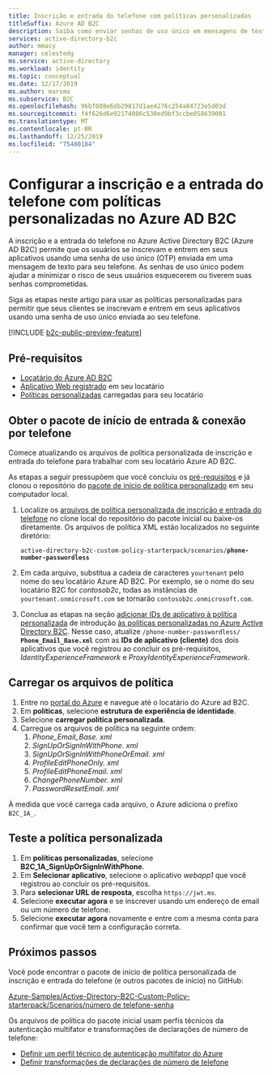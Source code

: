 ```yaml
---
title: Inscrição e entrada do telefone com políticas personalizadas
titleSuffix: Azure AD B2C
description: Saiba como enviar senhas de uso único em mensagens de texto para os telefones dos usuários de seu aplicativo com políticas personalizadas no Azure Active Directory B2C.
services: active-directory-b2c
author: mmacy
manager: celestedg
ms.service: active-directory
ms.workload: identity
ms.topic: conceptual
ms.date: 12/17/2019
ms.author: marsma
ms.subservice: B2C
ms.openlocfilehash: 96bf088e6db29817d1ae4276c254a84723e5d03d
ms.sourcegitcommit: f4f626d6e92174086c530ed9bf3ccbe058639081
ms.translationtype: MT
ms.contentlocale: pt-BR
ms.lasthandoff: 12/25/2019
ms.locfileid: "75480184"
---
```

# <a name="set-up-phone-sign-up-and-sign-in-with-custom-policies-in-azure-ad-b2c"></a>Configurar a inscrição e a entrada do telefone com políticas personalizadas no Azure AD B2C

A inscrição e a entrada do telefone no Azure Active Directory B2C (Azure AD B2C) permite que os usuários se inscrevam e entrem em seus aplicativos usando uma senha de uso único (OTP) enviada em uma mensagem de texto para seu telefone. As senhas de uso único podem ajudar a minimizar o risco de seus usuários esquecerem ou tiverem suas senhas comprometidas.

Siga as etapas neste artigo para usar as políticas personalizadas para permitir que seus clientes se inscrevam e entrem em seus aplicativos usando uma senha de uso único enviada ao seu telefone.

[!INCLUDE [b2c-public-preview-feature](../../includes/active-directory-b2c-public-preview.md)]

## <a name="prerequisites"></a>Pré-requisitos

* [Locatário do Azure AD B2C](tutorial-create-tenant.md)
* [Aplicativo Web registrado](tutorial-register-applications.md) em seu locatário
* [Políticas personalizadas](active-directory-b2c-get-started-custom.md) carregadas para seu locatário

## <a name="get-the-phone-sign-up--sign-in-starter-pack"></a>Obter o pacote de início de entrada & conexão por telefone

Comece atualizando os arquivos de política personalizada de inscrição e entrada do telefone para trabalhar com seu locatário Azure AD B2C.

As etapas a seguir pressupõem que você concluiu os [pré-requisitos](#prerequisites) e já clonou o repositório do [pacote de início de política personalizado][starter-pack] em seu computador local.

1. Localize os [arquivos de política personalizada de inscrição e entrada do telefone][starter-pack-phone] no clone local do repositório do pacote inicial ou baixe-os diretamente. Os arquivos de política XML estão localizados no seguinte diretório:

    `active-directory-b2c-custom-policy-starterpack/scenarios/`**`phone-number-passwordless`**

1. Em cada arquivo, substitua a cadeia de caracteres `yourtenant` pelo nome do seu locatário Azure AD B2C. Por exemplo, se o nome do seu locatário B2C for *contosob2c*, todas as instâncias de `yourtenant.onmicrosoft.com` se tornarão `contosob2c.onmicrosoft.com`.

1. Conclua as etapas na seção [adicionar IDs de aplicativo à política personalizada](active-directory-b2c-get-started-custom.md#add-application-ids-to-the-custom-policy) de introdução [às políticas personalizadas no Azure Active Directory B2C](active-directory-b2c-get-started-custom.md). Nesse caso, atualize `/phone-number-passwordless/` **`Phone_Email_Base.xml`** com as **IDs de aplicativo (cliente)** dos dois aplicativos que você registrou ao concluir os pré-requisitos, *IdentityExperienceFramework* e *ProxyIdentityExperienceFramework*.

## <a name="upload-the-policy-files"></a>Carregar os arquivos de política

1. Entre no [portal do Azure](https://portal.azure.com) e navegue até o locatário do Azure ad B2C.
1. Em **políticas**, selecione **estrutura de experiência de identidade**.
1. Selecione **carregar política personalizada**.
1. Carregue os arquivos de política na seguinte ordem:
    1. *Phone_Email_Base. xml*
    1. *SignUpOrSignInWithPhone. xml*
    1. *SignUpOrSignInWithPhoneOrEmail. xml*
    1. *ProfileEditPhoneOnly. xml*
    1. *ProfileEditPhoneEmail. xml*
    1. *ChangePhoneNumber. xml*
    1. *PasswordResetEmail. xml*

À medida que você carrega cada arquivo, o Azure adiciona o prefixo `B2C_1A_`.

## <a name="test-the-custom-policy"></a>Teste a política personalizada

1. Em **políticas personalizadas**, selecione **B2C_1A_SignUpOrSignInWithPhone**.
1. Em **Selecionar aplicativo**, selecione o aplicativo *webapp1* que você registrou ao concluir os pré-requisitos.
1. Para **selecionar URL de resposta**, escolha `https://jwt.ms`.
1. Selecione **executar agora** e se inscrever usando um endereço de email ou um número de telefone.
1. Selecione **executar agora** novamente e entre com a mesma conta para confirmar que você tem a configuração correta.

## <a name="next-steps"></a>Próximos passos

Você pode encontrar o pacote de início de política personalizada de inscrição e entrada do telefone (e outros pacotes de início) no GitHub:

[Azure-Samples/Active-Directory-B2C-Custom-Policy-starterpack/Scenarios/número de telefone-senha][starter-pack-phone]

Os arquivos de política do pacote inicial usam perfis técnicos da autenticação multifator e transformações de declarações de número de telefone:

* [Definir um perfil técnico de autenticação multifator do Azure](multi-factor-auth-technical-profile.md)
* [Definir transformações de declarações de número de telefone](phone-number-claims-transformations.md)

<!-- LINKS - External -->
[starter-pack]: https://github.com/Azure-Samples/active-directory-b2c-custom-policy-starterpack
[starter-pack-phone]: https://github.com/Azure-Samples/active-directory-b2c-custom-policy-starterpack/tree/master/scenarios/phone-number-passwordless
